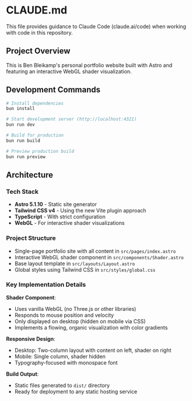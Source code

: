# CLAUDE.md

This file provides guidance to Claude Code (claude.ai/code) when working with code in this repository.

## Project Overview

This is Ben Bleikamp's personal portfolio website built with Astro and featuring an interactive WebGL shader visualization.

## Development Commands

```bash
# Install dependencies
bun install

# Start development server (http://localhost:4321)
bun run dev

# Build for production
bun run build

# Preview production build
bun run preview
```

## Architecture

### Tech Stack
- **Astro 5.1.10** - Static site generator
- **Tailwind CSS v4** - Using the new Vite plugin approach
- **TypeScript** - With strict configuration
- **WebGL** - For interactive shader visualizations

### Project Structure
- Single-page portfolio site with all content in `src/pages/index.astro`
- Interactive WebGL shader component in `src/components/Shader.astro`
- Base layout template in `src/layouts/Layout.astro`
- Global styles using Tailwind CSS in `src/styles/global.css`

### Key Implementation Details

**Shader Component**:
- Uses vanilla WebGL (no Three.js or other libraries)
- Responds to mouse position and velocity
- Only displayed on desktop (hidden on mobile via CSS)
- Implements a flowing, organic visualization with color gradients

**Responsive Design**:
- Desktop: Two-column layout with content on left, shader on right
- Mobile: Single column, shader hidden
- Typography-focused with monospace font

**Build Output**:
- Static files generated to `dist/` directory
- Ready for deployment to any static hosting service
